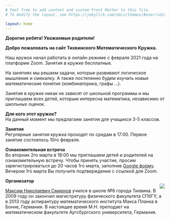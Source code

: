 ```yaml
---
# Feel free to add content and custom Front Matter to this file.
# To modify the layout, see https://jekyllrb.com/docs/themes/#overriding-theme-defaults

layout: home
---
```


<strong>Дорогие ребята! Уважаемые родители!</strong>

<strong>Добро пожаловать на сайт Тихвинского Математического Кружка.</strong>

Наш кружок начал работать в онлайн режиме с февраля 2021 года на платформе Zoom. Занятия в кружке бесплатные.

На занятиях мы решаем задачи, которые развивают логическое мышление и смекалку. А также постепенно будем изучать новые математические понятия (комбинаторика, графы ...).

Занятия в кружке никак не зависят от школьной программы и мы приглашаем всех детей, которым интересна математика, независимо от школьных оценок.

<p>
<strong>Для кого этот кружок?</strong>
<br/>
На данный момент мы предлагаем занятия для учащихся 3-5 классов.
</p>

<p>
<strong>Занятия</strong>
<br/>
Регулярные занятия кружка проходят по средам в 17:00. Первое занятие состоялось 10го февраля.
</p>


<p>
<strong>Ознакомительная встреча</strong>
<br/>
Во вторник 2го марта в 18:00 мы приглашаем детей и родителей на ознакомительную встречу. Чтобы принять участие, просим зарегистрироваться до 20 часов 1го марта, заполнив
<a href="https://docs.google.com/forms/d/e/1FAIpQLSfBrKM_THZuMB9JunBlZd8XQWEIz_c4lcJ57T2YNN7HqxvEbg/viewform?usp=sf_link"> Google форму</a>. Вечером 1го марта Вы получите подтверждение с ссылкой для Zoom.
</p>



<p>
<strong>Организатор</strong>

<br/>

<img style="float: right" class="col one right" src="{{ site.baseurl }}/img/prof_pic.png">

<a href="https://www.uni-augsburg.de/de/fakultaet/mntf/math/prof/alg/arbeitsgruppe/smirnov/"> Максим Николаевич Смирнов</a> учился в школе №6 города Тихвина. В 2009 году он закончил магистратуру физического факультета СПбГУ, а в 2013 году аспирантуру математическoго института Макса Планка в Бонне, Германия. В настоящее время М.Н. преподает на математическом факультете Аугсбургского университета, Германия.
</p>
